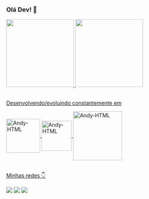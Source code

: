 ### Olá Dev! 👋
<div>
  <a href="https://github.com/Akame7Anderson">
  <img height="180px" src="https://github-readme-stats.vercel.app/api?username=Akame7Anderson&show_icons=true&theme=radical"/>
  <img height="180px" src="https://github-readme-stats.vercel.app/api/top-langs/?username=Akame7Anderson&layout=compact&theme=radical"/>
</div>

<div><br>
  <p>Desenvolvendo/evoluindo constantemente em</p>
  <img align="center" alt="Andy-HTML" heigth="80" width="90" src="https://img.shields.io/badge/HTML5-E34F26?style=for-the-badge&logo=html5&logoColor=white" />
  <img align="center" alt="Andy-HTML" heigth="70" width="80" src="https://img.shields.io/badge/CSS3-1572B6?style=for-the-badge&logo=css3&logoColor=white" />
  <img align="center" alt="Andy-HTML" heigth="120" width="130" src="https://img.shields.io/badge/JavaScript-F7DF1E?style=for-the-badge&logo=javascript&logoColor=black" />
</div>
<br>
<div>
  <p>Minhas redes 👇</p>
  <a href="http://www.instagram.com/ander_petry/" target="_blank"><img align="center" src="https://img.shields.io/badge/Instagram-E4405F?logo=instagram&logoColor=white" target="_blank"></a>
  <a href="http://www.linkedin.com/in/anderson-petry-8114381a5/" target="_blank"><img align="center" src="https://img.shields.io/badge/LinkedIn-0077B5?logo=linkedin&logoColor=white" target="_blank"></a>
  <a href="http://www.linkedin.com/in/anderson-petry-8114381a5/" target="_blank"><img align="center" src="https://img.shields.io/badge/akameyang-7289DA?logo=discord&logoColor=white" target="_blank"></a>
</div>

